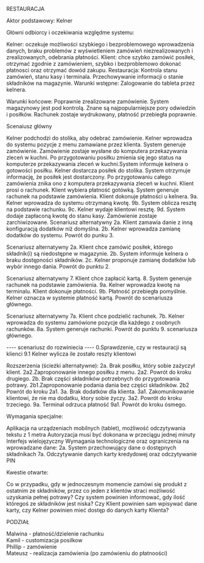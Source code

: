 RESTAURACJA

Aktor podstawowy: Kelner

Główni odbiorcy i oczekiwania względme systemu:

Kelner: oczekuje możliwości szybkiego i bezproblemowego wprowadzenia danych, braku problemów z wyświetleniem zamówień niezrealizowanych i zrealizowanych, odebrania płatności.
Klient: chce szybko zamówić posiłek, otrzymać zgodnie z zamówieniem, szybko i bezproblemowo dokonać płatnosci oraz otrzymać dowód zakupu.
Restauracja: Kontrola stanu zamówień, stanu kasy i terminala. Przechowywanie informacji o stanie składników na magazynie.
Warunki wstępne: Zalogowanie do tableta przez kelnera.

Warunki końcowe: Poprawnie zrealizowane zamówienie. System magazynowy jest pod kontrolą. Znane są najpopularniejsze pory odwiedzin i posiłków. Rachunek zostaje wydrukowany, płatność przebiegła poprawnie.

Scenaiusz główny

Kelner podchodzi do stolika, aby odebrać zamówienie.
Kelner wprowadza do systemu pozycje z menu zamawiane przez klienta. System generuje zamówienie.
Zamówienie zostaje wysłane do komputera przekazywania zleceń w kuchni.
Po przygotowaniu posiłku zmienia się jego status na komputerze przekazywania zleceń w kuchni.System informuje kelnera o gotowości posiłku.
Kelner dostarcza posiłek do stolika. System otrzymuje informację, że posiłek jest dostarczony.
Po przygotowaniu całego zamówienia znika ono z komputera przekazywania zleceń w kuchni.
Klient prosi o rachunek. Klient wybiera płatność gotówką.
System generuje rachunek na podstawie zamówienia.
Klient dokonuje płatności u kelnera. 9a. Kelner wprowadza do systemu otrzymaną kwotę. 9b. System oblicza resztę na podstawie rachunku. 9c. Kelner wydaje klientowi resztę. 9d. System dodaje zapłaconą kwotę do stanu kasy.
Zamówienie zostaje zarchiwizowane.
Scenariusz alternatywny
2a. Klient zamawia danie z inną konfiguracją dodatków niż domyślna.
2b. Kelner wprowadza zamianę dodatków do systemu.
Powrót do punku 3.

Scenariusz alternatywny
2a. Klient chce zamówić posiłek, którego składnik(i) są niedostępne w magazynie.
2b. System informuje kelnera o braku dostępności składników.
2c. Kelner proponuje zamianę dodatków lub wybór innego dania.
Powrót do punktu 2.

Scenariusz alternatywny
7. Klient chce zapłacić kartą.
8. System generuje rachunek na podstawie zamówienia.
9a. Kelner wprowadza kwotę na terminalu. Klient dokonuje płatności.
9b. Płatność przebiegła pomyślnie. Kelner oznacza w systemie płatność kartą.
Powrót do scenariusza głównego.

Scenariusz alternatywny
7a. Klient chce podzielić rachunek.
7b. Kelner wprowadza do systemu zamówione pozycje dla każdego z osobnych rachunków.
8a. System generuje rachunki.
Powrót do punktu 9. scenariusza głównego.

---- scenariusz do rozwiniecia ----
0.Sprawdzenie, czy w restauracji są klienci
9.1 Kelner wylicza ile zostało reszty klientowi

Rozszerzenia (ścieżki alternatywne):
2a. Brak posiłku, który sobie zażyczył klient.
2a2.Zaproponowanie innego posiłku z menu.
2a2. Powrót do kroku drugiego.
2b. Brak części składników potrzebnych do przygotowania potrawy.
2b1.Zaproponowanie podania dania bez części składników.
2b2 Powrót do kroku 2a1.
3a. Brak dodatków dla klienta.
3a1. Zakomunikowanie klientowi, że nie ma dodatku, ktory sobie życzy.
3a2. Powrót do kroku trzeciego.
9a. Terminal odrzuca płatność
9a1. Powrót do kroku ósmego.

Wymagania specjalne:

Aplikacja na urządzeniach mobilnych (tablet), możliwość odczytywania tekstu z 1 metra
Autoryzacja musi być dokonana w przeciągu jednej minuty
Interfejs wielojęzyczny
Wymagania technologiczne oraz ograniczenia na wprowadzane dane:
2a. System przechowujący dane o dostępnych składnikach
7a. Odczytywanie danych karty kredydowej oraz odczytywanie PIN

Kwestie otwarte:

Co w przypadku, gdy w jednoczesnym momencie zamówi się produkt z ostatnim ze składników, przez co jeden z klientów straci możliwość uzyskania pełnej potrawy?
Czy system powinien informować, gdy ilość któregoś ze składników jest niska?
Czy Klient powinien sam wpisywać dane karty, czy Kelner powinien mieć dostęp do danych karty Klienta?








PODZIAŁ

Malwina - płatność/dzielenie rachunku  
Kamil - customizacja posilkow  
Phillip - zamówienie   
Mateusz - realizacja zamówienia (po zamówieniu do płatnoości)  

